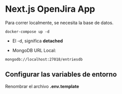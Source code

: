# Next.js OpenJira App

Para correr localmente, se necesita la base de datos.

```
docker-compose up -d
```

- El -d, significa **detached**

- MongoDB URL Local:

```
mongodb://localhost:27018/entriesdb
```

## Configurar las variables de entorno

Renombrar el archivo **.env.template**
